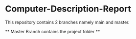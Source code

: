 # Computer-Description-Report

This repository contains 2 branches namely main and master.

** Master Branch contains the project folder **
